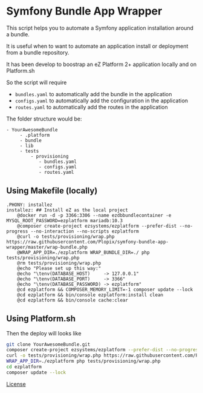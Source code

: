 # Symfony Bundle App Wrapper

This script helps you to automate a Symfony application installation around a
bundle.

It is useful when to want to automate an application install or deployment from a bundle repository.

It has been develop to boostrap an eZ Platform 2+ application locally and on Platform.sh 

So the script will require

- `bundles.yaml` to automatically add the bundle in the application
- `configs.yaml` to automatically add the configuration in the application
- `routes.yaml` to automatically add the routes in the application


The folder structure would be:

```
- YourAwesomeBundle
     - .platform
     - bundle
     - lib
     - tests
         - provisioning
            - bundles.yaml
            - configs.yaml
            - routes.yaml
```

## Using Makefile (locally)

```
.PHONY: installez
installez: ## Install eZ as the local project
	@docker run -d -p 3366:3306 --name ezdbbundlecontainer -e MYSQL_ROOT_PASSWORD=ezplatform mariadb:10.3
	@composer create-project ezsystems/ezplatform --prefer-dist --no-progress --no-interaction --no-scripts ezplatform
	@curl -o tests/provisioning/wrap.php https://raw.githubusercontent.com/Plopix/symfony-bundle-app-wrapper/master/wrap-bundle.php
	@WRAP_APP_DIR=./ezplatform WRAP_BUNDLE_DIR=./ php tests/provisioning/wrap.php
	@rm tests/provisioning/wrap.php
	@echo "Please set up this way:"
	@echo "\tenv(DATABASE_HOST)     -> 127.0.0.1"
	@echo "\tenv(DATABASE_PORT)     -> 3366"
	@echo "\tenv(DATABASE_PASSWORD) -> ezplatform"
	@cd ezplatform && COMPOSER_MEMORY_LIMIT=-1 composer update --lock
	@cd ezplatform && bin/console ezplatform:install clean
	@cd ezplatform && bin/console cache:clear
```


## Using Platform.sh

Then the deploy will looks like

```bash
git clone YourAwesomeBundle.git
composer create-project ezsystems/ezplatform --prefer-dist --no-progress --no-interaction --no-scripts
curl -o tests/provisioning/wrap.php https://raw.githubusercontent.com/Plopix/symfony-bundle-app-wrapper/master/wrap-bundle.php
WRAP_APP_DIR=./ezplatform php tests/provisioning/wrap.php
cd ezplatform
composer update --lock
```

[License](LICENSE)
